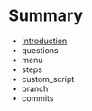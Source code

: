 # Summary

* [Introduction](README.md)
* questions
* menu
* steps
* custom_script
* branch
* commits

